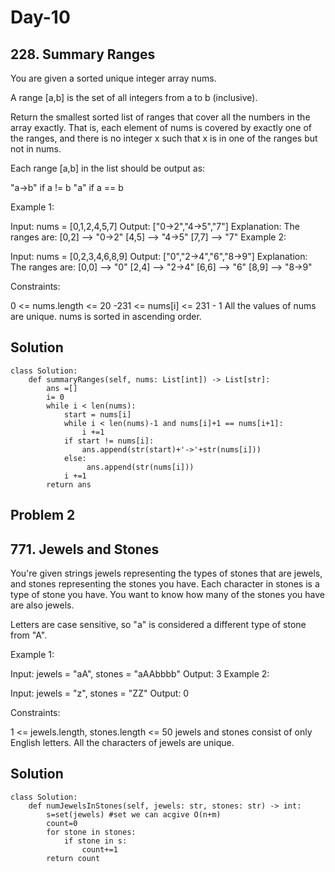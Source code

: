 # Day-10
## 228. Summary Ranges
You are given a sorted unique integer array nums.

A range [a,b] is the set of all integers from a to b (inclusive).

Return the smallest sorted list of ranges that cover all the numbers in the array exactly. That is, each element of nums is covered by exactly one of the ranges, and there is no integer x such that x is in one of the ranges but not in nums.

Each range [a,b] in the list should be output as:

"a->b" if a != b
"a" if a == b
 

Example 1:

Input: nums = [0,1,2,4,5,7]
Output: ["0->2","4->5","7"]
Explanation: The ranges are:
[0,2] --> "0->2"
[4,5] --> "4->5"
[7,7] --> "7"
Example 2:

Input: nums = [0,2,3,4,6,8,9]
Output: ["0","2->4","6","8->9"]
Explanation: The ranges are:
[0,0] --> "0"
[2,4] --> "2->4"
[6,6] --> "6"
[8,9] --> "8->9"
 

Constraints:

0 <= nums.length <= 20
-231 <= nums[i] <= 231 - 1
All the values of nums are unique.
nums is sorted in ascending order.
## 
## Solution
```
class Solution:
    def summaryRanges(self, nums: List[int]) -> List[str]:
        ans =[]
        i= 0
        while i < len(nums):
            start = nums[i]
            while i < len(nums)-1 and nums[i]+1 == nums[i+1]:
                i +=1
            if start != nums[i]:
                ans.append(str(start)+'->'+str(nums[i]))
            else:
                 ans.append(str(nums[i]))
            i +=1
        return ans
```
## Problem 2 
## 771. Jewels and Stones
You're given strings jewels representing the types of stones that are jewels, and stones representing the stones you have. Each character in stones is a type of stone you have. You want to know how many of the stones you have are also jewels.

Letters are case sensitive, so "a" is considered a different type of stone from "A".

 

Example 1:

Input: jewels = "aA", stones = "aAAbbbb"
Output: 3
Example 2:

Input: jewels = "z", stones = "ZZ"
Output: 0
 

Constraints:

1 <= jewels.length, stones.length <= 50
jewels and stones consist of only English letters.
All the characters of jewels are unique.
## 
## Solution
```
class Solution:
    def numJewelsInStones(self, jewels: str, stones: str) -> int:
        s=set(jewels) #set we can acgive O(n+m)
        count=0
        for stone in stones:
            if stone in s:
                count+=1
        return count 
        
        
```
